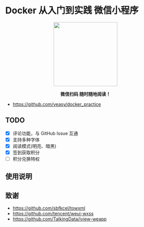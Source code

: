 # Docker 从入门到实践 微信小程序

<p align="center">
<img width="200" src="https://user-images.githubusercontent.com/16733187/49682252-3ac4c500-faec-11e8-86ab-eafe0139be6b.jpg">
</p>

<p align="center"><strong>微信扫码 随时随地阅读！</strong></p>

- https://github.com/yeasy/docker_practice

## TODO

- [x] 评论功能，与 GitHub Issue 互通
- [x] 支持多种字体
- [x] 阅读模式(明亮、暗黑)
- [x] 签到获取积分
- [ ] 积分兑换特权

## 使用说明

## 致谢

- https://github.com/sbfkcel/towxml
- https://github.com/tencent/weui-wxss
- https://github.com/TalkingData/iview-weapp

